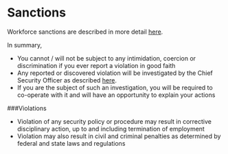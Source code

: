 # Sanctions

Workforce sanctions are described in more detail [here](https://policy.catalyze.io/#sanctions-of-workforce-responsibilities).

In summary,

- You cannot / will not be subject to any intimidation, coercion or discrimination if you ever report a violation in good faith
- Any reported or discovered violation will be investigated by the Chief Security Officer as described [here](https://policy.catalyze.io/#sanctions-of-workforce-responsibilities).
- If you are the subject of such an investigation, you will be required to co-operate with it and will have an opportunity to explain your actions

###Violations

- Violation of any security policy or procedure may result in corrective disciplinary action, up to and including termination of employment
- Violation may also result in civil and criminal penalties as determined by federal and state laws and regulations
